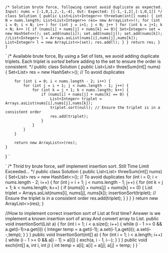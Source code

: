 `
/*
Solution brute force, following cannot avoid duplicate as expected.
Input: nums = [-1,0,1,2,-1,-4], Out:
Expected: [[-1,-1,2],[-1,0,1]]
*/
class Solution {
    public List<List<Integer>> threeSum(int[] nums) {
        int N = nums.length;
        List<List<Integer>> res= new ArrayList<>();
        for (int i = 0; i < N; i++ )
            for (int j = i+1; j < N; j++ )
                for (int k = j+1; k < N; k++ ){
                    if (nums[i] + nums[j] + nums[k] == 0){
                        Set<Integer> set = new HashSet<>();
                        set.add(nums[i]);
                        set.add(nums[j]);
                        set.add(nums[k]);
                        //List<Integer> l = Arrays.asList(nums[i],nums[j],nums[k]);
                        List<Integer> l = new ArrayList<>(set);
                        res.add(l);
                    }
                }
        return res;
    }
}
`

`
/*
Available brute force, By using a Set of lists, we avoid adding duplicate triplets. Each triplet is *sorted* before adding to the set to ensure the order is consistent.
*/
public class Solution {
    public List<List<Integer>> threeSum(int[] nums) {
        Set<List<Integer>> res = new HashSet<>(); // To avoid duplicates

        for (int i = 0; i < nums.length - 2; i++) {
            for (int j = i + 1; j < nums.length - 1; j++) {
                for (int k = j + 1; k < nums.length; k++) {
                    if (nums[i] + nums[j] + nums[k] == 0) {
                        List<Integer> triplet = Arrays.asList(nums[i],nums[j],nums[k]);
                        triplet.sort(null); // Ensure the triplet is in a consistent order
                        res.add(triplet);
                    }
                }
            }
        }

        return new ArrayList<>(res);
    }

}
`

`
/*
Thrid try brute force, self implement insertion sort. Still Time Limit Exceeded...
*/
public class Solution {
    public List<List<Integer>> threeSum(int[] nums) {
        Set<List<Integer>> res = new HashSet<>(); // To avoid duplicates
        for (int i = 0; i < nums.length - 2; i++) {
            for (int j = i + 1; j < nums.length - 1; j++) {
                for (int k = j + 1; k < nums.length; k++) {
                    if (nums[i] + nums[j] + nums[k] == 0) {
                        List<Integer> triplet = Arrays.asList(nums[i], nums[j], nums[k]);
                        insertionSort(triplet); // Ensure the triplet is in a consistent order
                        res.add(triplet);
                    }
                }
            }
        }
        return new ArrayList<>(res);
    }

    
//How to implement correct insertion sort of List at first time? Answer is we implement a known insertion sort of array.And convert array to List.
    public void insertionSort(List<Integer> a) {
        for (int i = 1; i < a.size(); i++) {
            while (i - 1 >= 0 && a.get(i-1)>a.get(i)) {
                Integer temp = a.get(i-1);
                a.set(i-1,a.get(i));
                a.set(i--,temp);
            }
        }
    }
    public void InsertionSort(int[] a) {
        for (int i = 1; i < a.length; i++) {
            while (i - 1 >= 0 && a[i - 1] > a[i]) {
                exch(a, i - 1, i--);
            }
        }
    }
    public void exch(int[] a, int i, int j) {
        int temp = a[i];
        a[i] = a[j];
        a[j] = temp;
    }
}
`
